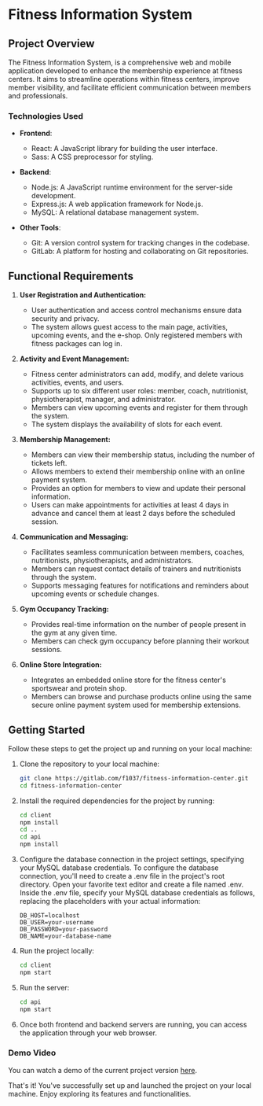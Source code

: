 # Fitness Information System
## Project Overview

The Fitness Information System, is a comprehensive web and mobile application developed to enhance the membership experience at fitness centers. It aims to streamline operations within fitness centers, improve member visibility, and facilitate efficient communication between members and professionals.

### Technologies Used

- **Frontend**:
  - React: A JavaScript library for building the user interface.
  - Sass: A CSS preprocessor for styling.
  
- **Backend**:
  - Node.js: A JavaScript runtime environment for the server-side development.
  - Express.js: A web application framework for Node.js.
  - MySQL: A relational database management system.
  
- **Other Tools**:
  - Git: A version control system for tracking changes in the codebase.
  - GitLab: A platform for hosting and collaborating on Git repositories.

## Functional Requirements

1. **User Registration and Authentication:**
   - User authentication and access control mechanisms ensure data security and privacy.
   - The system allows guest access to the main page, activities, upcoming events, and the e-shop. Only registered members with fitness packages can log in.

2. **Activity and Event Management:**
   - Fitness center administrators can add, modify, and delete various activities, events, and users.
   - Supports up to six different user roles: member, coach, nutritionist, physiotherapist, manager, and administrator.
   - Members can view upcoming events and register for them through the system.
   - The system displays the availability of slots for each event.

3. **Membership Management:**
   - Members can view their membership status, including the number of tickets left.
   - Allows members to extend their membership online with an online payment system.
   - Provides an option for members to view and update their personal information.
   - Users can make appointments for activities at least 4 days in advance and cancel them at least 2 days before the scheduled session.

4. **Communication and Messaging:**
   - Facilitates seamless communication between members, coaches, nutritionists, physiotherapists, and administrators.
   - Members can request contact details of trainers and nutritionists through the system.
   - Supports messaging features for notifications and reminders about upcoming events or schedule changes.

5. **Gym Occupancy Tracking:**
   - Provides real-time information on the number of people present in the gym at any given time.
   - Members can check gym occupancy before planning their workout sessions.

6. **Online Store Integration:**
   - Integrates an embedded online store for the fitness center's sportswear and protein shop.
   - Members can browse and purchase products online using the same secure online payment system used for membership extensions.

## Getting Started

Follow these steps to get the project up and running on your local machine:

1. Clone the repository to your local machine:

   ```bash
   git clone https://gitlab.com/f1037/fitness-information-center.git
   cd fitness-information-center
   ```
   
2. Install the required dependencies for the project by running:

   ```bash
   cd client
   npm install
   cd ..
   cd api
   npm install
   ```

3. Configure the database connection in the project settings, specifying your MySQL database credentials.
To configure the database connection, you'll need to create a .env file in the project's root directory. Open your favorite text editor and create a file named .env. Inside the .env file, specify your MySQL database credentials as follows, replacing the placeholders with your actual information:

    ```env
    DB_HOST=localhost
    DB_USER=your-username
    DB_PASSWORD=your-password
    DB_NAME=your-database-name
    ```

4. Run the project locally:

   ```bash
   cd client
   npm start
   ```
   
5. Run the server:

    ```bash
    cd api
    npm start
    ```
    
6. Once both frontend and backend servers are running, you can access the application through your web browser.

### Demo Video
You can watch a demo of the current project version [here](https://www.youtube.com/watch?v=FcJlCWMqp9w).

That's it! You've successfully set up and launched the project on your local machine. Enjoy exploring its features and functionalities.
